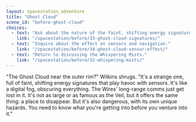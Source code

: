 ```yaml
---
layout: spacestation_adventure
title: "Ghost Cloud"
scene_id: "before-ghost-cloud"
choices:
  - text: "Ask about the nature of the faint, shifting energy signatures."
    link: "/spacestation/before/33-ghost-cloud-signatures/"
  - text: "Inquire about the effect on sensors and navigation."
    link: "/spacestation/before/34-ghost-cloud-sensor-effect/"
  - text: "Return to discussing the Whispering Mists."
    link: "/spacestation/before/32-whispering-mists/"
---
```


"The Ghost Cloud near the outer rim?" Wilkins shrugs. "It's a strange one, full of faint, shifting energy signatures that play havoc with sensors. It's like a digital fog, obscuring everything. The Wires' long-range comms just get lost in it. It's not as large or as famous as the Veil, but it offers the same thing: a place to disappear. But it's also dangerous, with its own unique hazards. You need to know what you're getting into before you venture into it."
